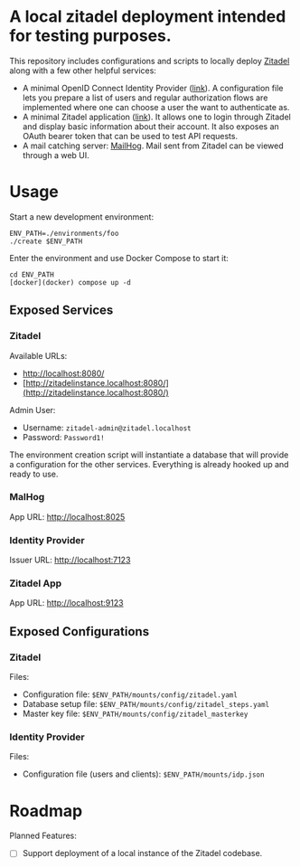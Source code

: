 # A local zitadel deployment intended for testing purposes. 

This repository includes configurations and scripts to locally deploy
[Zitadel](https://github.com/zitadel/zitadel)
along with a few other helpful services:
* A minimal OpenID Connect Identity Provider
  ([link](https://github.com/lukawaay/oidc_test_srv)). 
  A configuration file lets you prepare a list of users and regular
  authorization flows are implemented where one can choose a user the want to
  authenticate as.
* A minimal Zitadel application
  ([link](https://github.com/lukawaay/zitadel_test_app)).
  It allows one to login through Zitadel and display basic information about
  their account. It also exposes an OAuth bearer token that can be used to test
  API requests.
* A mail catching server: [MailHog](https://github.com/mailhog/MailHog).
  Mail sent from Zitadel can be viewed through a web UI.


# Usage

Start a new development environment:
```
ENV_PATH=./environments/foo
./create $ENV_PATH
```

Enter the environment and use Docker Compose to start it:
```
cd ENV_PATH
[docker](docker) compose up -d
```

## Exposed Services

### Zitadel

Available URLs:
- [http://localhost:8080/](http://localhost:8080/)
- [http://zitadelinstance.localhost:8080/](http://zitadelinstance.localhost:8080/)

Admin User:
- Username: `zitadel-admin@zitadel.localhost`
- Password: `Password1!`

The environment creation script will instantiate a database that will provide a
configuration for the other services. Everything is already hooked up and ready
to use.

### MalHog

App URL: [http://localhost:8025](http://localhost:8025)

### Identity Provider

Issuer URL: [http://localhost:7123](http://localhost:7123)

### Zitadel App

App URL: [http://localhost:9123](http://localhost:9123)

## Exposed Configurations

### Zitadel

Files:
- Configuration file: `$ENV_PATH/mounts/config/zitadel.yaml`
- Database setup file: `$ENV_PATH/mounts/config/zitadel_steps.yaml`
- Master key file: `$ENV_PATH/mounts/config/zitadel_masterkey`

### Identity Provider

Files:
- Configuration file (users and clients): `$ENV_PATH/mounts/idp.json`

# Roadmap

Planned Features:
- [ ] Support deployment of a local instance of the Zitadel codebase.
